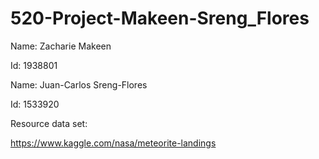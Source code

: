 # 520-Project-Makeen-Sreng_Flores
Name: Zacharie Makeen

Id: 1938801

Name: Juan-Carlos Sreng-Flores

Id: 1533920


Resource data set: 

https://www.kaggle.com/nasa/meteorite-landings